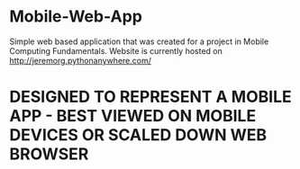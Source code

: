 # Mobile-Web-App
Simple web based application that was created for a project in Mobile Computing Fundamentals. Website is currently hosted on http://jeremorg.pythonanywhere.com/ 
# DESIGNED TO REPRESENT A MOBILE APP - BEST VIEWED ON MOBILE DEVICES OR SCALED DOWN WEB BROWSER
